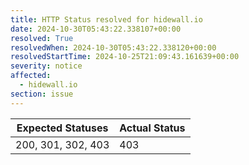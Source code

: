 ```yaml
---
title: HTTP Status resolved for hidewall.io
date: 2024-10-30T05:43:22.338107+00:00
resolved: True
resolvedWhen: 2024-10-30T05:43:22.338120+00:00
resolvedStartTime: 2024-10-25T21:09:43.161639+00:00
severity: notice
affected:
  - hidewall.io
section: issue
---
```


| Expected Statuses | Actual Status  |
|-------------------|----------------|
| 200, 301, 302, 403 | 403 |
